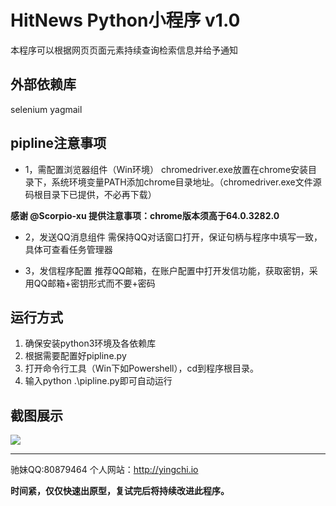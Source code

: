 # HitNews Python小程序 v1.0
本程序可以根据网页页面元素持续查询检索信息并给予通知


## 外部依赖库
selenium
yagmail


## pipline注意事项

* 1，需配置浏览器组件（Win环境）
chromedriver.exe放置在chrome安装目录下，系统环境变量PATH添加chrome目录地址。（chromedriver.exe文件源码根目录下已提供，不必再下载）

**感谢 @Scorpio-xu 提供注意事项：chrome版本须高于64.0.3282.0**

* 2，发送QQ消息组件
需保持QQ对话窗口打开，保证句柄与程序中填写一致，具体可查看任务管理器

* 3，发信程序配置
推荐QQ邮箱，在账户配置中打开发信功能，获取密钥，采用QQ邮箱+密钥形式而不要+密码


## 运行方式
1. 确保安装python3环境及各依赖库
2. 根据需要配置好pipline.py
3. 打开命令行工具（Win下如Powershell），cd到程序根目录。
4. 输入python .\pipline.py即可自动运行

## 截图展示

![](http://p4j8krxwd.bkt.clouddn.com/15214304447971.jpg)


---
驰妹QQ:80879464
个人网站：http://yingchi.io

**时间紧，仅仅快速出原型，复试完后将持续改进此程序。**





